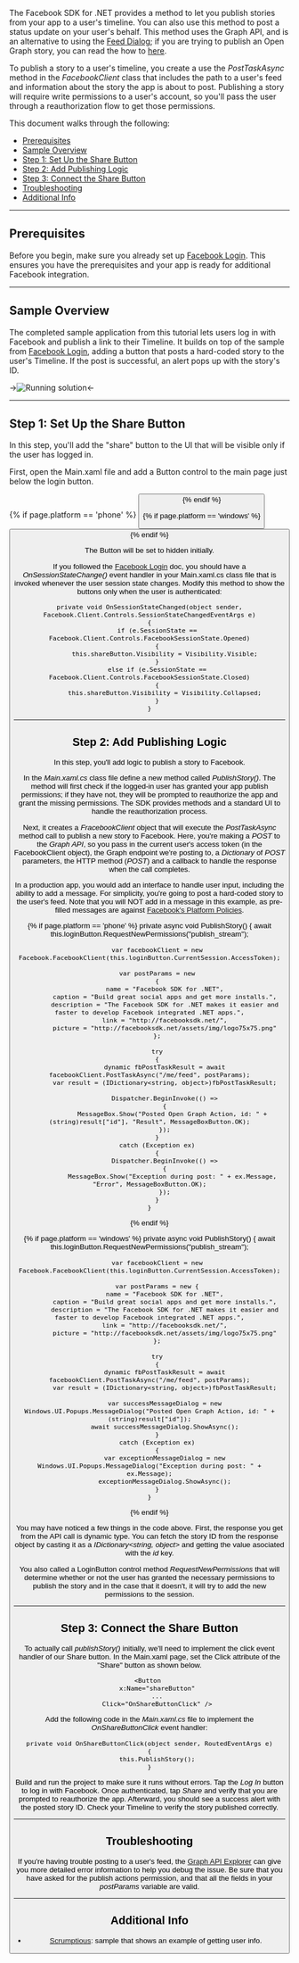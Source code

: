 The Facebook SDK for .NET provides a method to let you publish stories from your app to a user's timeline. You can also use this method to post a status update on your user's behalf. This method uses the Graph API, and is an alternative to using the [Feed Dialog](../feed-dialog); if you are trying to publish an Open Graph story, you can read the how to [here](../../tutorial/#5).

To publish a story to a user's timeline, you create a use the _PostTaskAsync_ method in the _FacebookClient_ class that includes the path to a user's feed and information about the story the app is about to post. Publishing a story will require write permissions to a user's account, so you'll pass the user through a reauthorization flow to get those permissions.

This document walks through the following:

* [Prerequisites](#1)
* [Sample Overview](#2)
* [Step 1: Set Up the Share Button](#3)
* [Step 2: Add Publishing Logic](#4)
* [Step 3: Connect the Share Button](#5)
* [Troubleshooting](#6)
* [Additional Info](#7)


---

## Prerequisites

Before you begin, make sure you already set up [Facebook Login](#). This ensures you have the prerequisites and your app is ready for additional Facebook integration.

---

## Sample Overview


The completed sample application from this tutorial lets users log in with Facebook and publish a link to their Timeline. It builds on top of the sample from [Facebook Login](#), adding a button that posts a hard-coded story to the user's Timeline. If the post is successful, an alert pops up with the story's ID.

->![Running solution](images/running-solution.png)<-

---


## Step 1: Set Up the Share Button

In this step, you'll add the "share" button to the UI that will be visible only if the user has logged in.

First, open the Main.xaml file and add a Button control to the main page just below the login button.

{% if page.platform == 'phone' %}
    <Button
        x:Name="shareButton"
        Height="70"
        Width="300"
        VerticalAlignment="Top"
        HorizontalAlignment="Center"
        Margin="0,100,0,0"
        FontSize="20"
        Content="Share"
        Visibility="Collapsed" />
{% endif %}

{% if page.platform == 'windows' %}
    <Button
        x:Name="shareButton"
        Height="70"
        Width="200"
        VerticalAlignment="Top"
        HorizontalAlignment="Center"
        Margin="0,290,0,0"
        FontSize="20"
        Content="Share"
        Visibility="Collapsed" />
{% endif %}

The Button will be set to hidden initially.

If you followed the [Facebook Login](#) doc, you should have a _OnSessionStateChange()_ event handler in your Main.xaml.cs class file that is invoked whenever the user session state changes. Modify this method to show the buttons only when the user is authenticated:

    private void OnSessionStateChanged(object sender, Facebook.Client.Controls.SessionStateChangedEventArgs e)
    {
        if (e.SessionState == Facebook.Client.Controls.FacebookSessionState.Opened)
        {
            this.shareButton.Visibility = Visibility.Visible;
        }
        else if (e.SessionState == Facebook.Client.Controls.FacebookSessionState.Closed)
        {
            this.shareButton.Visibility = Visibility.Collapsed;
        }
    }

---

## Step 2: Add Publishing Logic

In this step, you'll add logic to publish a story to Facebook.

In the _Main.xaml.cs_ class file define a new method called _PublishStory()_. The method will first check if the logged-in user has granted your app publish permissions; if they have not, they will be prompted to reauthorize the app and grant the missing permissions. The SDK provides methods and a standard UI to handle the reauthorization process.

Next, it creates a _FracebookClient_ object that will execute the _PostTaskAsync_ method call to publish a new story to Facebook. Here, you're making a _POST_ to the _Graph API_, so you pass in the current user's access token (in the FacebookClient object), the Graph endpoint we're posting to, a _Dictionary_ of _POST_ parameters, the HTTP method (_POST_) and a callback to handle the response when the call completes.

In a production app, you would add an interface to handle user input, including the ability to add a message. For simplicity, you're going to post a hard-coded story to the user's feed. Note that you will NOT add in a message in this example, as pre-filled messages are against [Facebook's Platform Policies](https://developers.facebook.com/policy/).

{% if page.platform == 'phone' %}
    private async void PublishStory()
    {
        await this.loginButton.RequestNewPermissions("publish_stream");

        var facebookClient = new Facebook.FacebookClient(this.loginButton.CurrentSession.AccessToken);

        var postParams = new
        {
            name = "Facebook SDK for .NET",
            caption = "Build great social apps and get more installs.",
            description = "The Facebook SDK for .NET makes it easier and faster to develop Facebook integrated .NET apps.",
            link = "http://facebooksdk.net/",
            picture = "http://facebooksdk.net/assets/img/logo75x75.png"
        };

        try
        {
            dynamic fbPostTaskResult = await facebookClient.PostTaskAsync("/me/feed", postParams);
            var result = (IDictionary<string, object>)fbPostTaskResult;

            Dispatcher.BeginInvoke(() =>
            {
                MessageBox.Show("Posted Open Graph Action, id: " + (string)result["id"], "Result", MessageBoxButton.OK);
            });
        }
        catch (Exception ex)
        {
            Dispatcher.BeginInvoke(() =>
            {
                MessageBox.Show("Exception during post: " + ex.Message, "Error", MessageBoxButton.OK);
            });
        }
    }
{% endif %}

{% if page.platform == 'windows' %}
    private async void PublishStory()
    {
        await this.loginButton.RequestNewPermissions("publish_stream");

        var facebookClient = new Facebook.FacebookClient(this.loginButton.CurrentSession.AccessToken);

        var postParams = new {
            name = "Facebook SDK for .NET",
            caption = "Build great social apps and get more installs.",
            description = "The Facebook SDK for .NET makes it easier and faster to develop Facebook integrated .NET apps.",
            link = "http://facebooksdk.net/",
            picture = "http://facebooksdk.net/assets/img/logo75x75.png"
        };

        try
        {
            dynamic fbPostTaskResult = await facebookClient.PostTaskAsync("/me/feed", postParams);
            var result = (IDictionary<string, object>)fbPostTaskResult;

            var successMessageDialog = new Windows.UI.Popups.MessageDialog("Posted Open Graph Action, id: " + (string)result["id"]);
            await successMessageDialog.ShowAsync();
        }
        catch (Exception ex)
        {
            var exceptionMessageDialog = new Windows.UI.Popups.MessageDialog("Exception during post: " + ex.Message);
            exceptionMessageDialog.ShowAsync();
        }
    }
{% endif %}

You may have noticed a few things in the code above. First, the response you get from the API call is dynamic type. You can fetch the story ID from the response object by casting it as a _IDictionary<string, object>_ and getting the value asociated with the _id_ key.

You also called a LoginButton control method _RequestNewPermissions_ that will determine whether or not the user has granted the necessary permissions to publish the story and in the case that it doesn't, it will try to add the new permissions to the session.

---

## Step 3: Connect the Share Button

To actually call _publishStory()_ initially, we'll need to implement the click event handler of our Share button. In the Main.xaml page, set the Click attribute of the "Share" button as shown below.


    <Button 
        x:Name="shareButton"
        ...
        Click="OnShareButtonClick" />

Add the following code in the _Main.xaml.cs_ file to implement the _OnShareButtonClick_ event handler:

    private void OnShareButtonClick(object sender, RoutedEventArgs e)
    {
        this.PublishStory();
    }

Build and run the project to make sure it runs without errors. Tap the _Log In_ button to log in with Facebook. Once authenticated, tap _Share_ and verify that you are prompted to reauthorize the app. Afterward, you should see a success alert with the posted story ID. Check your Timeline to verify the story published correctly.

---

## Troubleshooting

If you're having trouble posting to a user's feed, the [Graph API Explorer](https://developers.facebook.com/tools/explorer) can give you more detailed error information to help you debug the issue. Be sure that you have asked for the publish actions permission, and that all the fields in your _postParams_ variable are valid.

---

## Additional Info

- [Scrumptious][1]: sample that shows an example of getting user info.

[1]: ../../tutorial/

